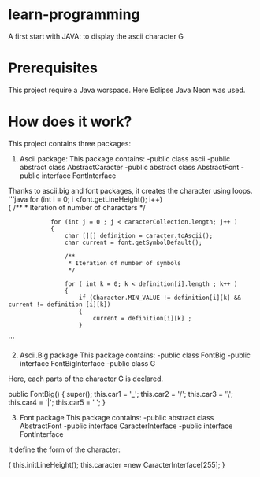 # learn-programming

A first start with JAVA: to display the ascii character G

# Prerequisites

This project require a Java worspace. Here Eclipse Java Neon was used.

# How does it work?
This project contains three packages:

1. Ascii package:
This package contains:
  -public class ascii
  -public abstract class AbstractCaracter
  -public abstract class AbstractFont
  -public interface FontInterface
  
  
  
 Thanks to ascii.big and font packages, it creates the character using loops.
 '''java
 for (int i = 0; i <font.getLineHeight(); i++)  
		    {
		        /**
                 * Iteration of number of characters
                 */
                 
                for (int j = 0 ; j < caracterCollection.length; j++ )
                {
                    char [][] definition = caracter.toAscii();
                    char current = font.getSymbolDefault();
                   
                    /**
                     * Iteration of number of symbols
                     */
                     
                    for ( int k = 0; k < definition[i].length ; k++ ) 
                    {
                        if (Character.MIN_VALUE != definition[i][k] && current != definition [i][k])   
                        {
                            current = definition[i][k] ; 
                        } 
  '''
  
 
2. Ascii.Big package
This package contains:
-public class FontBig 
-public interface FontBigInterface 
-public class G 

Here, each parts of the character G is declared.

public FontBig()
    {
        super();
        this.car1 = '_';
        this.car2 = '/';
        this.car3 = '\\';
        this.car4 = '|';
        this.car5 = ' ';
    }
    

3. Font package
This package contains:
-public abstract class AbstractFont
-public interface CaracterInterface
-public interface FontInterface 

It define the form of the character:

{
		this.initLineHeight();
		this.caracter =new CaracterInterface[255];
	}




